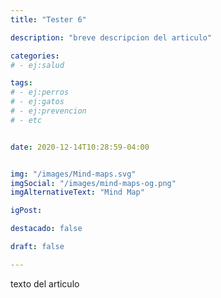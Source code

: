 ```yaml
---
title: "Tester 6"

description: "breve descripcion del articulo"

categories:
# - ej:salud

tags:
# - ej:perros
# - ej:gatos
# - ej:prevencion
# - etc


date: 2020-12-14T10:28:59-04:00


img: "/images/Mind-maps.svg"
imgSocial: "/images/mind-maps-og.png"
imgAlternativeText: "Mind Map"

igPost: 

destacado: false

draft: false

---
```


texto del articulo